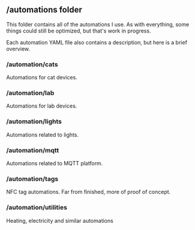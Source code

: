 ## /automations folder

This folder contains all of the automations I use.
As with everything, some things could still be optimized, but that's work in progress.

Each automation YAML file also contains a description, but here is a brief overview.

### /automation/cats
Automations for cat devices.

### /automation/lab
Automations for lab devices.

### /automation/lights
Automations related to lights.

### /automation/mqtt
Automations related to MQTT platform.

### /automation/tags
NFC tag automations. Far from finished, more of proof of concept.

### /automation/utilities
Heating, electricity and similar automations